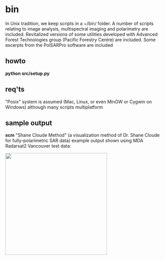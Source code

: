 # bin
In Unix tradition, we keep scripts in a ~/bin/ folder. A number of scripts relating to image analysis, multispectral imaging and polarimetry are included. Revitalized versions of some utilities developed with Advanced Forest Technologies group (Pacific Forestry Centre) are included. Some excerpts from the PolSARPro software are included

## howto
**python src/setup.py**

## req'ts
"Posix" system is assumed (Mac, Linux, or even MinGW or Cygwin on Windows) although many scripts multiplatform

## sample output
**scm** "Shane Cloude Method" (a visualization method of Dr. Shane Cloude for fully-polarimetric SAR data) example output shown using MDA Radarsat2 Vancouver test data:

<img src="src/scm_test/scm_test.png" width="320">
